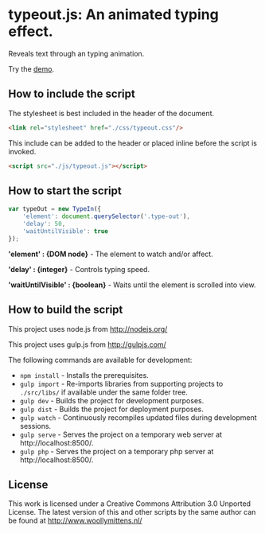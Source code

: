 # typeout.js: An animated typing effect.

Reveals text through an typing animation.

Try the <a href="http://www.woollymittens.nl/default.php?url=useful-typeout">demo</a>.

## How to include the script

The stylesheet is best included in the header of the document.

```html
<link rel="stylesheet" href="./css/typeout.css"/>
```

This include can be added to the header or placed inline before the script is invoked.

```html
<script src="./js/typeout.js"></script>
```

## How to start the script

```javascript
var typeOut = new TypeIn({
	'element': document.querySelector('.type-out'),
	'delay': 50,
	'waitUntilVisible': true
});
```

**'element' : {DOM node}** - The element to watch and/or affect.

**'delay' : {integer}** - Controls typing speed.

**'waitUntilVisible' : {boolean}** - Waits until the element is scrolled into view.

## How to build the script

This project uses node.js from http://nodejs.org/

This project uses gulp.js from http://gulpjs.com/

The following commands are available for development:
+ `npm install` - Installs the prerequisites.
+ `gulp import` - Re-imports libraries from supporting projects to `./src/libs/` if available under the same folder tree.
+ `gulp dev` - Builds the project for development purposes.
+ `gulp dist` - Builds the project for deployment purposes.
+ `gulp watch` - Continuously recompiles updated files during development sessions.
+ `gulp serve` - Serves the project on a temporary web server at http://localhost:8500/.
+ `gulp php` - Serves the project on a temporary php server at http://localhost:8500/.

## License

This work is licensed under a Creative Commons Attribution 3.0 Unported License. The latest version of this and other scripts by the same author can be found at http://www.woollymittens.nl/
